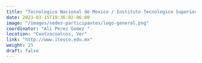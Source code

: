 ```yaml
---
title: "Tecnologico Nacional de Mexico / Instituto Tecnologico Superior de Coatzacoalcos"
date: 2023-03-15T19:36:02-06:00
image: "/images/sedes-participantes/logo-general.png"
coordinator: "Ali Perez Gomez " 
location: "Coatzacoalcos, Ver"
link: "http://www.itesco.edu.mx"
weight: 25
draft: false
---
```


